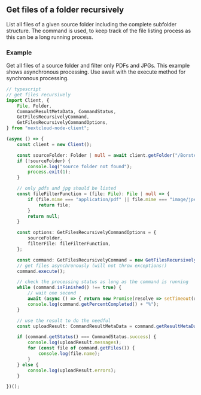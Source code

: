 ## Get files of a folder recursively
List all files of a given source folder including the complete subfolder structure. 
The command is used, to keep track of the file listing process as this can be a long running process.

### Example
Get all files of a source folder and filter only PDFs and JPGs.
This example shows asynchronous processing. Use await with the execute method for synchronous processing.

```typescript
// typescript
// get files recursively
import Client, {
    File, Folder,
    CommandResultMetaData, CommandStatus,
    GetFilesRecursivelyCommand,
    GetFilesRecursivelyCommandOptions,
} from "nextcloud-node-client";

(async () => {
    const client = new Client();

    const sourceFolder: Folder | null = await client.getFolder("/Borstenson/Company Information");
    if (!sourceFolder) {
        console.log("source folder not found");
        process.exit(1);
    }

    // only pdfs and jpg should be listed
    const fileFilterFunction = (file: File): File | null => {
        if (file.mime === "application/pdf" || file.mime === "image/jpeg") {
            return file;
        }
        return null;
    }

    const options: GetFilesRecursivelyCommandOptions = {
        sourceFolder,
        filterFile: fileFilterFunction,
    };

    const command: GetFilesRecursivelyCommand = new GetFilesRecursivelyCommand(client, options);
    // get files asynchronously (will not throw exceptions!)
    command.execute();

    // check the processing status as long as the command is running
    while (command.isFinished() !== true) {
        // wait one second
        await (async () => { return new Promise(resolve => setTimeout(resolve, 1000)) })();
        console.log(command.getPercentCompleted() + "%");
    }

    // use the result to do the needful
    const uploadResult: CommandResultMetaData = command.getResultMetaData();

    if (command.getStatus() === CommandStatus.success) {
        console.log(uploadResult.messages);
        for (const file of command.getFiles()) {
            console.log(file.name);
        }
    } else {
        console.log(uploadResult.errors);
    }

})();
```
